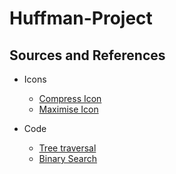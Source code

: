 # Huffman-Project

## Sources and References

- Icons
  - [Compress Icon](https://www.flaticon.com/authors/ibrandify)
  - [Maximise Icon](https://www.flaticon.com/authors/bharat-icons)

- Code
  - [Tree traversal](https://www.geeksforgeeks.org/tree-traversals-inorder-preorder-and-postorder/)
  - [Binary Search](https://www.geeksforgeeks.org/binary-search/)
